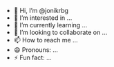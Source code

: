 - 👋 Hi, I’m @jonikrbg
- 👀 I’m interested in ...
- 🌱 I’m currently learning ...
- 💞️ I’m looking to collaborate on ...
- 📫 How to reach me ...
- 😄 Pronouns: ...
- ⚡ Fun fact: ...

<!---
jonikrbg/jonikrbg is a ✨ special ✨ repository because its `README.md` (this file) appears on your GitHub profile.
You can click the Preview link to take a look at your changes.
--->
